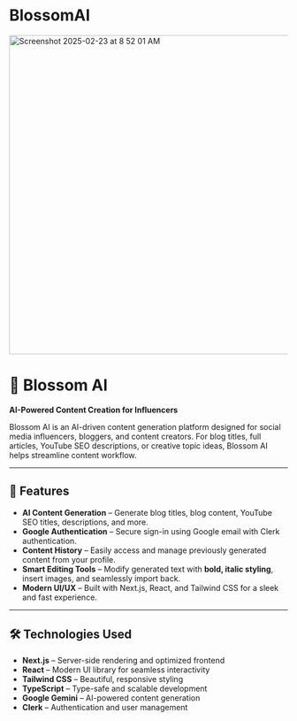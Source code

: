 # BlossomAI
<img width="577" alt="Screenshot 2025-02-23 at 8 52 01 AM" src="https://github.com/user-attachments/assets/a52b6fe1-d2b5-409c-9be4-effe45dc92da" />

# 🌸 Blossom AI  

**AI-Powered Content Creation for Influencers**  

Blossom AI is an AI-driven content generation platform designed for social media influencers, bloggers, and content creators. For blog titles, full articles, YouTube SEO descriptions, or creative topic ideas, Blossom AI helps streamline content workflow.  

---

## 🚀 Features  

- **AI Content Generation** – Generate blog titles, blog content, YouTube SEO titles, descriptions, and more.  
- **Google Authentication** – Secure sign-in using Google email with Clerk authentication.  
- **Content History** – Easily access and manage previously generated content from your profile.  
- **Smart Editing Tools** – Modify generated text with **bold, italic styling**, insert images, and seamlessly import back.  
- **Modern UI/UX** – Built with Next.js, React, and Tailwind CSS for a sleek and fast experience.  

---

## 🛠️ Technologies Used  

- **Next.js** – Server-side rendering and optimized frontend  
- **React** – Modern UI library for seamless interactivity  
- **Tailwind CSS** – Beautiful, responsive styling  
- **TypeScript** – Type-safe and scalable development  
- **Google Gemini** – AI-powered content generation  
- **Clerk** – Authentication and user management


